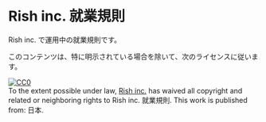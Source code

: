 # Rish inc. 就業規則
Rish inc. で運用中の就業規則です。

このコンテンツは、特に明示されている場合を除いて、次のライセンスに従います。

<p xmlns:dct="http://purl.org/dc/terms/" xmlns:vcard="http://www.w3.org/2001/vcard-rdf/3.0#">
  <a rel="license"
     href="http://creativecommons.org/publicdomain/zero/1.0/">
    <img src="http://i.creativecommons.org/p/zero/1.0/88x31.png" style="border-style: none;" alt="CC0" />
  </a>
  <br />
  To the extent possible under law,
  <a rel="dct:publisher"
     href="https://www.rish.style/">
    <span property="dct:title">Rish inc.</span></a>
  has waived all copyright and related or neighboring rights to
  <span property="dct:title">Rish inc. 就業規則</span>.
This work is published from:
<span property="vcard:Country" datatype="dct:ISO3166"
      content="JP" about="https://www.rish.style/">
  日本</span>.
</p>

